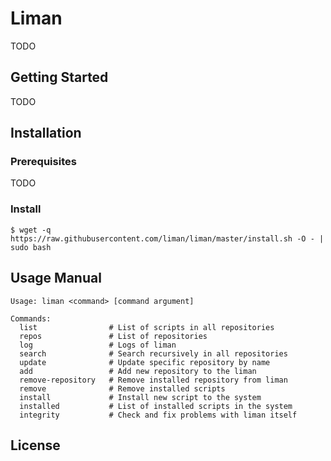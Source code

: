 # Liman

TODO

## Getting Started

TODO

## Installation

### Prerequisites

TODO

### Install

```
$ wget -q https://raw.githubusercontent.com/liman/liman/master/install.sh -O - | sudo bash
```

## Usage Manual

```
Usage: liman <command> [command argument]

Commands:
  list                # List of scripts in all repositories
  repos               # List of repositories
  log                 # Logs of liman
  search              # Search recursively in all repositories
  update              # Update specific repository by name
  add                 # Add new repository to the liman
  remove-repository   # Remove installed repository from liman
  remove              # Remove installed scripts
  install             # Install new script to the system
  installed           # List of installed scripts in the system
  integrity           # Check and fix problems with liman itself
```

## License
